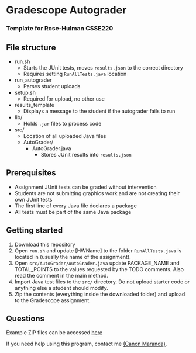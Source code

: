 # Gradescope Autograder
### Template for Rose-Hulman CSSE220

## File structure
- run.sh
  - Starts the JUnit tests, moves `results.json` to the correct directory
  - Requires setting `RunAllTests.java` location
- run_autograder
  - Parses student uploads
- setup.sh
  - Required for upload, no other use
- results_template
  - Displays a message to the student if the autograder fails to run
- lib/
  - Holds `.jar` files to process code
- src/
  - Location of all uploaded Java files
  - AutoGrader/
    - AutoGrader.java
      - Stores JUnit results into `results.json`

## Prerequisites
- Assignment JUnit tests can be graded without intervention
- Students are not submitting graphics work and are not creating their own JUnit tests
- The first line of every Java file declares a package
- All tests must be part of the same Java package

## Getting started
1. Download this repository
2. Open `run.sh` and update [HWName] to the folder `RunAllTests.java` is located in (usually the name of the assignment).
3. Open `src/AutoGrader/AutoGrader.java` update PACKAGE_NAME and TOTAL_POINTS to the values requested by the TODO comments. Also read the comment in the main method.
4. Import Java test files to the `src/` directory. Do not upload starter code or anything else a student should modify.
5. Zip the contents (everything inside the downloaded folder) and upload to the Gradescope assignment.

## Questions
Example ZIP files can be accessed [here](https://rosehulman-my.sharepoint.com/:f:/g/personal/marandcp_rose-hulman_edu/EjTr2MwEyc9Mrvg-3bEq6PYBLGGNiO-5toKg1S3GnjlXPw?e=6TiqYu)

If you need help using this program, contact me [(Canon Maranda)](https://link.canon.click/from/github).
